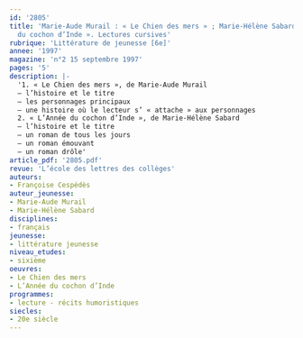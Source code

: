 ```yaml
---
id: '2805'
title: 'Marie-Aude Murail : « Le Chien des mers » ; Marie-Hélène Sabard : « L’Année
  du cochon d’Inde ». Lectures cursives'
rubrique: 'Littérature de jeunesse [6e]'
annee: '1997'
magazine: 'n°2 15 septembre 1997'
pages: '5'
description: |-
  '1. « Le Chien des mers », de Marie-Aude Murail
  – l’histoire et le titre
  – les personnages principaux
  – une histoire où le lecteur s’ « attache » aux personnages
  2. « L’Année du cochon d’Inde », de Marie-Hélène Sabard
  – l’histoire et le titre
  – un roman de tous les jours
  – un roman émouvant
  – un roman drôle'
article_pdf: '2805.pdf'
revue: 'L’école des lettres des collèges'
auteurs:
- Françoise Cespédès
auteur_jeunesse:
- Marie-Aude Murail
- Marie-Hélène Sabard
disciplines:
- français
jeunesse:
- littérature jeunesse
niveau_etudes:
- sixième
oeuvres:
- Le Chien des mers
- L’Année du cochon d’Inde
programmes:
- lecture - récits humoristiques
siecles:
- 20e siècle
---
```

